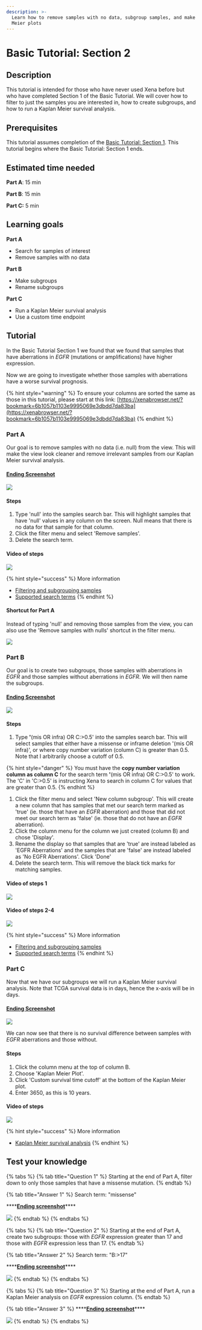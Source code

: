 ```yaml
---
description: >-
  Learn how to remove samples with no data, subgroup samples, and make Kaplan
  Meier plots
---
```


# Basic Tutorial: Section 2

## Description

This tutorial is intended for those who have never used Xena before but who have completed Section 1 of the Basic Tutorial. We will cover how to filter to just the samples you are interested in, how to create subgroups, and how to run a Kaplan Meier survival analysis.

## Prerequisites

This tutorial assumes completion of the [Basic Tutorial: Section 1](basic-tutorial-section-1.md). This tutorial begins where the Basic Tutorial: Section 1 ends.

## Estimated time needed

**Part A**: 15 min

**Part B**: 15 min

**Part C:** 5 min

## Learning goals

**Part A**

* Search for samples of interest
* Remove samples with no data

**Part B**

* Make subgroups
* Rename subgroups

**Part C**

* Run a Kaplan Meier survival analysis
* Use a custom time endpoint

## Tutorial

In the Basic Tutorial Section 1 we found that we found that samples that have aberrations in _EGFR_ \(mutations or amplifications\) have higher expression.

Now we are going to investigate whether those samples with aberrations have a worse survival prognosis.

{% hint style="warning" %}
To ensure your columns are sorted the same as those in this tutorial, please start at this link: [https://xenabrowser.net/?bookmark=6b1057b1103e9995069e3dbdd7da83ba](https://xenabrowser.net/?bookmark=6b1057b1103e9995069e3dbdd7da83ba)
{% endhint %}

### Part A

Our goal is to remove samples with no data \(i.e. null\) from the view. This will make the view look cleaner and remove irrelevant samples from our Kaplan Meier survival analysis.

#### [Ending Screenshot](https://xenabrowser.net/?bookmark=1420a515a2cd26f4bf12d267a857e5f8)

![](../.gitbook/assets/screen-shot-2020-12-30-at-1.22.29-pm.png)

#### Steps

1. Type 'null' into the samples search bar. This will highlight samples that have 'null' values in any column on the screen. Null means that there is no data for that sample for that column.
2. Click the filter menu and select 'Remove samples'.
3. Delete the search term.

#### Video of steps

![](../.gitbook/assets/filteringoutnull.gif)

{% hint style="success" %}
More information

* [Filtering and subgrouping samples](../overview-of-features/filter-and-subgrouping/)
* [Supported search terms](../overview-of-features/filter-and-subgrouping/supported-search-terms-for-finding-samples.md)
{% endhint %}

#### Shortcut for Part A

Instead of typing 'null' and removing those samples from the view, you can also use the 'Remove samples with nulls' shortcut in the filter menu.

![](../.gitbook/assets/removenullsshortcut.gif)

### Part B

Our goal is to create two subgroups, those samples with aberrations in _EGFR_ and those samples without aberrations in _EGFR_. We will then name the subgroups.

#### [Ending Screenshot](https://xenabrowser.net/?bookmark=38be4e92f265543aa88f058bd618945d)

![](../.gitbook/assets/screen-shot-2020-12-30-at-1.28.28-pm.png)

#### Steps

1. Type **'**\(mis OR infra\) OR C:&gt;0.5'  into the samples search bar. This will select samples that either have a missense or inframe deletion '\(mis OR infra\)', or where copy number variation \(column C\) is greater than 0.5. Note that I arbitrarily choose a cutoff of 0.5.

{% hint style="danger" %}
You must have the **copy number variation column as column C** for the search term  **'**\(mis OR infra\) OR C:&gt;0.5' to work. The 'C' in 'C:&gt;0.5' is instructing Xena to search in column C for values that are greater than 0.5.
{% endhint %}

1. Click the filter menu and select 'New column subgroup'. This will create a new column that has samples that met our search term marked as 'true' \(ie. those that have an _EGFR_ aberration\) and those that did not meet our search term as 'false' \(ie. those that do not have an _EGFR_ aberration\).
2. Click the column menu for the column we just created \(column B\) and chose 'Display'.
3. Rename the display so that samples that are 'true' are instead labeled as 'EGFR Aberrations' and the samples that are 'false' are instead labeled as 'No EGFR Aberrations'. Click 'Done'
4. Delete the search term. This will remove the black tick marks for matching samples.

#### Video of steps 1

![](../.gitbook/assets/makesubgroups.gif)

#### Video of steps 2-4

![](../.gitbook/assets/renamesubgroups.gif)

{% hint style="success" %}
More information

* [Filtering and subgrouping samples](../overview-of-features/filter-and-subgrouping/)
* [Supported search terms](../overview-of-features/filter-and-subgrouping/supported-search-terms-for-finding-samples.md)
{% endhint %}

### Part C

Now that we have our subgroups we will run a Kaplan Meier survival analysis. Note that TCGA survival data is in days, hence the x-axis will be in days.

#### [Ending Screenshot](https://xenabrowser.net/?bookmark=9e55264b9bd8b70efea1fc680a3bbf39)

![](../.gitbook/assets/screen-shot-2020-12-30-at-1.30.31-pm.png)

We can now see that there is no survival difference between samples with _EGFR_ aberrations and those without.

#### Steps

1. Click the column menu at the top of column B.
2. Choose 'Kaplan Meier Plot'.
3. Click 'Custom survival time cutoff' at the bottom of the Kaplan Meier plot.
4. Enter 3650, as this is 10 years.

#### Video of steps

![](../.gitbook/assets/kmplot%20%281%29.gif)

{% hint style="success" %}
More information

* [Kaplan Meier survival analysis](../overview-of-features/kaplan-meier-plots.md)
{% endhint %}

## Test your knowledge

{% tabs %}
{% tab title="Question 1" %}
Starting at the end of Part A, filter down to only those samples that have a missense mutation.
{% endtab %}

{% tab title="Answer 1" %}
Search term: "missense"

\*\*\*\*[**Ending screenshot**](https://xenabrowser.net/?bookmark=52eb484ac43599d8e06737f92982e735)\*\*\*\*

![](../.gitbook/assets/screen-shot-2021-01-19-at-3.26.47-pm.png)
{% endtab %}
{% endtabs %}

{% tabs %}
{% tab title="Question 2" %}
Starting at the end of Part A, create two subgroups: those with _EGFR_ expression greater than 17 and those with _EGFR_ expression less than 17.
{% endtab %}

{% tab title="Answer 2" %}
Search term: "B:&gt;17"

\*\*\*\*[**Ending screenshot**](https://xenabrowser.net/?bookmark=bc3a2db67aaf68ba269948505c10c6a6)\*\*\*\*

![](../.gitbook/assets/screen-shot-2021-01-19-at-3.29.27-pm.png)
{% endtab %}
{% endtabs %}

{% tabs %}
{% tab title="Question 3" %}
Starting at the end of Part A, run a Kaplan Meier analysis on _EGFR_ expression column.
{% endtab %}

{% tab title="Answer 3" %}
\*\*\*\*[**Ending screenshot**](https://xenabrowser.net/?bookmark=fdd47d50c1c538d8112aabc24d540132)\*\*\*\*

![](../.gitbook/assets/screen-shot-2021-01-13-at-9.26.07-am.png)
{% endtab %}
{% endtabs %}


